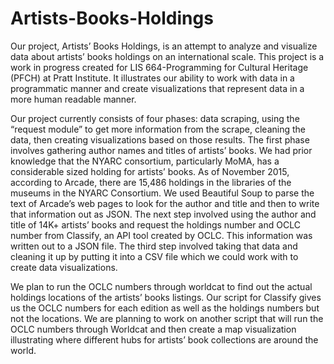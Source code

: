# Artists-Books-Holdings
Our project, Artists’ Books Holdings, is an attempt to analyze and visualize data about artists’ books holdings on an international scale. This project is a work in progress created for LIS 664-Programming for Cultural Heritage (PFCH) at Pratt Institute. It illustrates our ability to work with data in a programmatic manner and create visualizations that represent data in a more human readable manner. 

Our project currently consists of four phases: data scraping, using the “request module” to get more information from the scrape, cleaning the data, then creating visualizations based on those results. The first phase involves gathering author names and titles of artists’ books. We had prior knowledge that the NYARC consortium, particularly MoMA, has a considerable sized holding for artists’ books. As of November 2015, according to Arcade, there are 15,486 holdings in the libraries of the museums in the NYARC Consortium. We used Beautiful Soup to parse the text of Arcade’s web pages to look for the author and title and then to write that information out as JSON. The next step involved using the author and title of 14K+ artists’ books and request the holdings number and OCLC number from Classify, an API tool created by OCLC. This information was written out to a JSON file. The third step involved taking that data and cleaning it up by putting it into a CSV file which we could work with to create data visualizations.  

We plan to run the OCLC numbers through worldcat to find out the actual holdings locations of the artists’ books listings. Our script for Classify gives us the OCLC numbers for each edition as well as the holdings numbers but not the locations. We are planning to work on another script that will run the OCLC numbers through Worldcat and then create a map visualization illustrating where different hubs for artists’ book collections are around the world.
